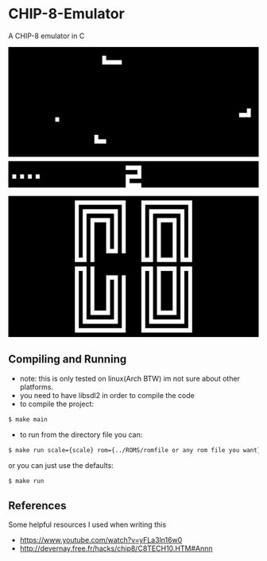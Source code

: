 # CHIP-8-Emulator
A CHIP-8 emulator in C

![Air Plane](Pics/airPlane.png)

![ch8](Pics/ch8.png)


## Compiling and Running
* note: this is only tested on linux(Arch BTW) im not sure about other platforms.
* you need to have libsdl2 in order to compile the code
* to compile the project:
```bash
$ make main
```
* to run from the directory file you can:
```bash
$ make run scale={scale} rom={../ROMS/romfile or any rom file you want}
```
or you can just use the defaults:
```bash
$ make run
```
## References
Some helpful resources I used when writing this

- https://www.youtube.com/watch?v=yFLa3ln16w0
- http://devernay.free.fr/hacks/chip8/C8TECH10.HTM#Annn

